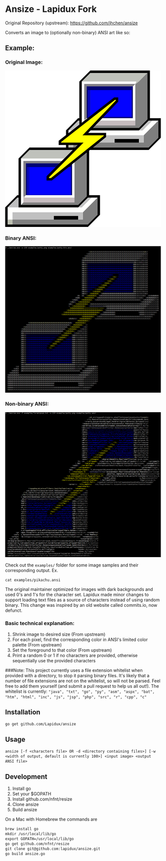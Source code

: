 # Ansize - Lapidux Fork

Original Repository (upstream): https://github.com/jhchen/ansize

Converts an image to (optionally non-binary) ANSI art like so:

## Example:
### Original Image:
![putty.png](https://raw.githubusercontent.com/Lapidux/ansize/master/examples/putty.png)
### Binary ANSI:
![putty-binary.png](https://raw.githubusercontent.com/Lapidux/ansize/master/examples/putty-output-bin.png)
### Non-binary ANSI:
![pikachu-original-example.png](https://raw.githubusercontent.com/Lapidux/ansize/master/examples/putty-output.png)

Check out the `examples/` folder for some image samples and their corresponding output. Ex.

    cat examples/pikachu.ansi

The original maintainer optimized for images with dark backgrounds and used 0's and 1's for the character set. Lapidux made minor changes to support loading text files as a source of characters instead of using random binary. This change was inspired by an old website called commits.io, now defunct.

### Basic technical explanation:
1. Shrink image to desired size (From upstream)
2. For each pixel, find the corresponding color in ANSI's limited color palette (From upstream)
3. Set the foreground to that color (From upstream)
4. Print a random 0 or 1 if no characters are provided, otherwise sequentially use the provided characters

###Note:
This project currently uses a file extension whitelist when provided with a directory, to stop it parsing binary files. It's likely that a number of file extensions are not on the whitelist, so will not be parsed. Feel free to add them yourself (and submit a pull request to help us all out!). The whitelist is currently:
    `"java", "txt", "go", "py", "asm", "aspx", "bat", "htm", "html", "inc", "js", "jsp", "php", "src", "r", "cpp", "c"`

## Installation

    go get github.com/Lapidux/ansize

## Usage

    ansize [-f <characters file> OR -d <directory containing files>] [-w <width of output, default is currently 100>] <input image> <output ANSI file>

## Development

1. Install go
2. Set your $GOPATH
3. Install github.com/nfnt/resize
4. Clone ansize
5. Build ansize

On a Mac with Homebrew the commands are

    brew install go
    mkdir /usr/local/lib/go
    export GOPATH=/usr/local/lib/go
    go get github.com/nfnt/resize
    git clone git@github.com:lapidux/ansize.git
    go build ansize.go
